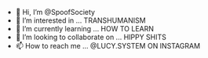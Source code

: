 - 👋 Hi, I’m @SpoofSociety
- 👀 I’m interested in ... TRANSHUMANISM
- 🌱 I’m currently learning ... HOW TO LEARN
- 💞️ I’m looking to collaborate on ... HIPPY SHITS
- 📫 How to reach me ... @LUCY.SYSTEM ON INSTAGRAM

<!---
SpoofSociety/SpoofSociety is a ✨ special ✨ repository because its `README.md` (this file) appears on your GitHub profile.
You can click the Preview link to take a look at your changes.
--->
